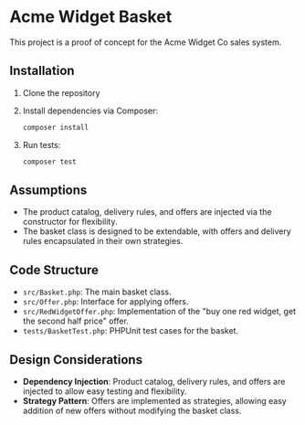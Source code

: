# Acme Widget Basket

This project is a proof of concept for the Acme Widget Co sales system.

## Installation

1. Clone the repository
2. Install dependencies via Composer:

    ```bash
    composer install
    ```

3. Run tests:

    ```bash
    composer test
    ```

## Assumptions

- The product catalog, delivery rules, and offers are injected via the constructor for flexibility.
- The basket class is designed to be extendable, with offers and delivery rules encapsulated in their own strategies.

## Code Structure

- `src/Basket.php`: The main basket class.
- `src/Offer.php`: Interface for applying offers.
- `src/RedWidgetOffer.php`: Implementation of the "buy one red widget, get the second half price" offer.
- `tests/BasketTest.php`: PHPUnit test cases for the basket.

## Design Considerations

- **Dependency Injection**: Product catalog, delivery rules, and offers are injected to allow easy testing and flexibility.
- **Strategy Pattern**: Offers are implemented as strategies, allowing easy addition of new offers without modifying the basket class.

